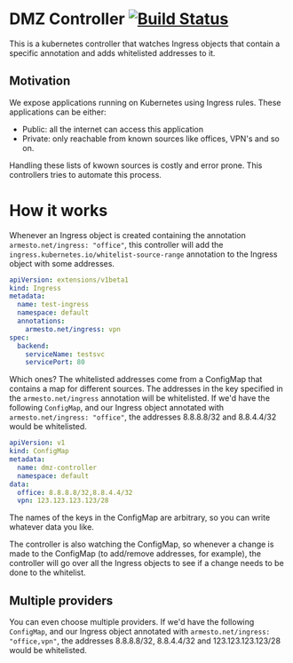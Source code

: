 # DMZ Controller [![Build Status](https://travis-ci.org/fiunchinho/dmz-controller.svg?branch=master)](https://travis-ci.org/fiunchinho/dmz-controller)
This is a kubernetes controller that watches Ingress objects that contain a specific annotation and adds whitelisted addresses to it.

## Motivation
We expose applications running on Kubernetes using Ingress rules. These applications can be either:
- Public: all the internet can access this application
- Private: only reachable from known sources like offices, VPN's and so on. 

Handling these lists of kwown sources is costly and error prone. This controllers tries to automate this process.

# How it works
Whenever an Ingress object is created containing the annotation `armesto.net/ingress: "office"`,
this controller will add the `ingress.kubernetes.io/whitelist-source-range` annotation to the Ingress object with some addresses.

```yaml
apiVersion: extensions/v1beta1
kind: Ingress
metadata:
  name: test-ingress
  namespace: default
  annotations:
    armesto.net/ingress: vpn
spec:
  backend:
    serviceName: testsvc
    servicePort: 80
```

Which ones? The whitelisted addresses come from a ConfigMap that contains a map for different sources. The addresses in the key specified in the `armesto.net/ingress` annotation will be whitelisted.
If we'd have the following `ConfigMap`, and our Ingress object annotated with `armesto.net/ingress: "office"`, the addresses 8.8.8.8/32 and 8.8.4.4/32 would be whitelisted.

```yaml
apiVersion: v1
kind: ConfigMap
metadata:
  name: dmz-controller
  namespace: default
data:
  office: 8.8.8.8/32,8.8.4.4/32
  vpn: 123.123.123.123/28
```
The names of the keys in the ConfigMap are arbitrary, so you can write whatever data you like.

The controller is also watching the ConfigMap, so whenever a change is made to the ConfigMap (to add/remove addresses, for example), the controller will go over all the Ingress objects to see if a change needs to be done to the whitelist.

## Multiple providers
You can even choose multiple providers.
If we'd have the following `ConfigMap`, and our Ingress object annotated with `armesto.net/ingress: "office,vpn"`, the addresses 8.8.8.8/32, 8.8.4.4/32 and 123.123.123.123/28 would be whitelisted.

